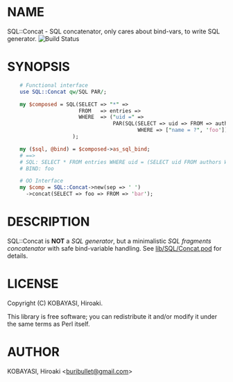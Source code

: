 # NAME

SQL::Concat - SQL concatenator, only cares about bind-vars, to write SQL generator. ![Build Status](https://travis-ci.org/hkoba/perl-SQL-Concat.svg)


# SYNOPSIS

```perl
    # Functional interface
    use SQL::Concat qw/SQL PAR/;

    my $composed = SQL(SELECT => "*" =>
                       FROM   => entries =>
                       WHERE  => ("uid =" =>
                                  PAR(SQL(SELECT => uid => FROM => authors =>
                                          WHERE => ["name = ?", 'foo'])))
                     );

    my ($sql, @bind) = $composed->as_sql_bind;
    # ==>
    # SQL: SELECT * FROM entries WHERE uid = (SELECT uid FROM authors WHERE name = ?)
    # BIND: foo

    # OO Interface
    my $comp = SQL::Concat->new(sep => ' ')
      ->concat(SELECT => foo => FROM => 'bar');
```

# DESCRIPTION

SQL::Concat is **NOT** a _SQL generator_, but a minimalistic
_SQL fragments concatenator_ with safe bind-variable handling.
See [lib/SQL/Concat.pod](lib/SQL/Concat.pod) for details.

# LICENSE

Copyright (C) KOBAYASI, Hiroaki.

This library is free software; you can redistribute it and/or modify
it under the same terms as Perl itself.

# AUTHOR

KOBAYASI, Hiroaki &lt;buribullet@gmail.com>
